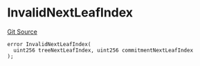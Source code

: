 # InvalidNextLeafIndex
[Git Source](https://github.com/matter-labs/zksync-contracts/blob/a1506a91fd7e3b73aa6fe10caf12e32f39e26211/contracts/l1-contracts/state-transition/L1StateTransitionErrors.sol)


```solidity
error InvalidNextLeafIndex(
  uint256 treeNextLeafIndex, uint256 commitmentNextLeafIndex
);
```

